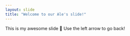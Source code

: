 ```yaml
---
layout: slide
title: "Welcome to our Ale's slide!"
---
```

This is my awesome slide :tada:
Use the left arrow to go back!
